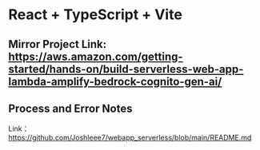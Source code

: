 # React + TypeScript + Vite
## Mirror Project Link: https://aws.amazon.com/getting-started/hands-on/build-serverless-web-app-lambda-amplify-bedrock-cognito-gen-ai/

## Process and Error Notes
Link：https://github.com/Joshleee7/webapp_serverless/blob/main/README.md

